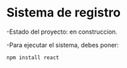 <h1>Sistema de registro</h1>

-Estado del proyecto: en construccion.

-Para ejecutar el sistema, debes poner: 

```npm install react```
